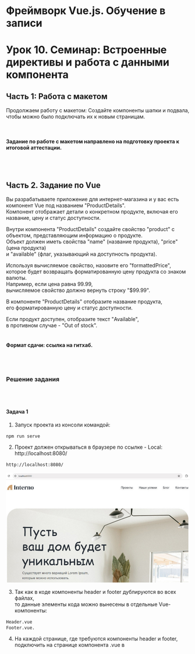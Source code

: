 # Фреймворк Vue.js. Обучение в записи

# Урок 10. Семинар: Встроенные директивы и работа с данными компонента
## Часть 1: Работа с макетом

Продолжаем работу с макетом: Создайте компоненты шапки и подвала, чтобы можно было подключать их к новым страницам.

<br>

#### Задание по работе с макетом направлено на подготовку проекта к итоговой аттестации.

<br>
<br>

## Часть 2. Задание по Vue

Вы разрабатываете приложение для интернет-магазина и у вас есть компонент Vue под названием "ProductDetails". <br>Компонент отображает детали о конкретном продукте, включая его название, цену и статус доступности.<br>

Внутри компонента "ProductDetails" создайте свойство "product" с объектом, представляющим информацию о продукте.<br> Объект должен иметь свойства "name" (название продукта), "price" (цена продукта)<br> и "available" (флаг, указывающий на доступность продукта).<br>

Используя вычисляемое свойство, назовите его "formattedPrice", <br>которое будет возвращать форматированную цену продукта со знаком валюты.<br> Например, если цена равна 99.99, <br>вычисляемое свойство должно вернуть строку "$99.99".<br>

В компоненте "ProductDetails" отобразите название продукта,<br> его форматированную цену и статус доступности.<br>

Если продукт доступен, отобразите текст "Available",<br> в противном случае - "Out of stock".
<br>
<br>

#### Формат сдачи: ссылка на гитхаб.

<br>
<br>

### Решение задания

<br><br>

#### Задача 1

1. Запуск проекта из консоли командой:
```
npm run serve

```

2. Проект должен открываться в браузере по ссылке - Local:   http://localhost:8080/
```
http://localhost:8080/
```
![index](assets/task4-1.jpg)

3. Так как в коде компоненты header и footer дублируются во всех файлах, <br> 
   то данные элементы кода можно вынесены в отдельные Vue-компоненты:
```
Header.vue
Footer.vue.

```
4. На каждой странице, где требуются компоненты header и footer, подключить на странице компонента .vue в <template> вместо тэга header (начального тэга, закрывающий тэг удалить).
```<Header :navLinks="navLinks" />``` и ```<Footer :footerLinks="footerLinks" />```
5. В части <script></script> указать импорт новых компонентов:
```
import Header from "@/components/Header.vue";
import Footer from "@/components/Footer.vue";
```
6. В export default указываем эти компоненты для применения в проекте (на примере Home.vue):
```
export default {
  components: { Header, Footer },
  data() {
    return {
      navLinks: [
        { text: 'Проекты', href: '#project-section' },
        { text: 'Наши успехи', href: '#achievements' },
        { text: 'Блог', href: 'blog.html' },
        { text: 'Контакты', href: '#contact-section' }
      ],
      footerLinks: [
        { text: 'Домой', href: '#main-section' },
        { text: 'Проекты', href: '#project-section' },
        { text: 'Блог', href: 'blog.html' },
        { text: 'Наши успехи', href: '#achievements' }
      ]
    };
  }
};

```

Передавать ссылки в Header и Footer можно через props, указывая их в data() внутри каждой страницы. <br>
Компоненты Header.vue и Footer.vue принимают ссылки через props.  <br>
Затем эти ссылки появляются (рендерятся) на странице с помощью v-for. <br>
Таким образом, каждая отдельная страница будет иметь собственный набор ссылок, <br>
позволяя их редактировать на странице .vue. <br>




<br><br>

#### Задача 2

Для решения задачи возможно сверстать файл html, указав стили и прикрепив в header ссылку на версию 2 для Vue.js.

![](assets/task-2-0-product.jpg)

Верстка состоит из стилей и тэга с id="app" после открывающегося тэга <body>
```
<div id="app">
        <product-details></product-details>
</div>
```
Перед закрывающим тэгом </body> размещаем код Vue.js внутри тэга <script></script>
```

Vue.component('product-details', {
            template: ``
            , data(){
            },
             methods: {
             }
             });
             new Vue({
            el: '#app'
            });
            
```

1. **new Vue({ el: '#app' })** - создает экземпляр Vue и передает его в код в элемент с #app для работы приложения.
2. **Vue.component('product-details', {...})** - определяет компонент приложения product-details для Vue.js, <br> 
который содержит имеющуюся разметку страницы и создает логику js для управления товарами. <br>
3. **template: \...``** - шаблон компонента html. <br>
4. **data()** - приватное хранилище компонента, в котором можно хранить любые данные для вычислений, в данном случае возвращает объект с данными: newProduct – модель для нового продукта (название, цена, доступность) и 
products – массив добавленных товаров. <br>
5. **methods: {...}** - функция, вычислений компонента, которая добавляет новый товар в список addProduct(), <br> 
проверяя корректность данных, переключает доступность товара toggleAvailability(index), <br> 
преобразует данные цены в формате числа валюты formattedPrice(price). <br> <br>


Для необходимых параметров указать компоненты Vue.js к элементам верстки.

![](assets/task-2-product.jpg)


<br><br><br><br>
